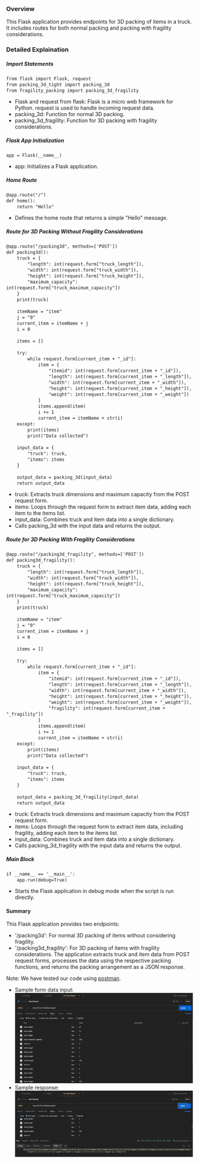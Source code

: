 ### Overview
This Flask application provides endpoints for 3D packing of items in a truck. It includes routes for both normal packing and packing with fragility considerations.

### Detailed Explaination
##### Import Statements
```
from flask import Flask, request
from packing_3d_tight import packing_3d
from fragility_packing import packing_3d_fragility
```
* Flask and request from flask: Flask is a micro web framework for Python. request is used to handle incoming request data.
* packing_3d: Function for normal 3D packing.
* packing_3d_fragility: Function for 3D packing with fragility considerations.
##### Flask App Initialization
```
app = Flask(__name__)
```
* app: Initializes a Flask application.
##### Home Route
```
@app.route("/")
def home():
    return "Hello"
```
* Defines the home route that returns a simple "Hello" message.
##### Route for 3D Packing Without Fragility Considerations
```
@app.route("/packing3d", methods=['POST'])
def packing3d():
    truck = {
        "length": int(request.form["truck_length"]),
        "width": int(request.form["truck_width"]),
        "height": int(request.form["truck_height"]),
        "maximum_capacity": int(request.form["truck_maximum_capacity"])
    }
    print(truck)

    itemName = "item"
    j = "0"
    current_item = itemName + j
    i = 0

    items = []

    try:
        while request.form[current_item + "_id"]:
            item = {
                "itemid": int(request.form[current_item + "_id"]),
                "length": int(request.form[current_item + "_length"]),
                "width": int(request.form[current_item + "_width"]),
                "height": int(request.form[current_item + "_height"]),
                "weight": int(request.form[current_item + "_weight"])
            }
            items.append(item)
            i += 1
            current_item = itemName + str(i)
    except:
        print(items)
        print("Data collected")

    input_data = {
        "truck": truck,
        "items": items
    }

    output_data = packing_3d(input_data)
    return output_data
```
* truck: Extracts truck dimensions and maximum capacity from the POST request form.
* items: Loops through the request form to extract item data, adding each item to the items list.
* input_data: Combines truck and item data into a single dictionary.
* Calls packing_3d with the input data and returns the output.
##### Route for 3D Packing With Fragility Considerations
```
@app.route("/packing3d_fragility", methods=['POST'])
def packing3d_fragility():
    truck = {
        "length": int(request.form["truck_length"]),
        "width": int(request.form["truck_width"]),
        "height": int(request.form["truck_height"]),
        "maximum_capacity": int(request.form["truck_maximum_capacity"])
    }
    print(truck)

    itemName = "item"
    j = "0"
    current_item = itemName + j
    i = 0

    items = []

    try:
        while request.form[current_item + "_id"]:
            item = {
                "itemid": int(request.form[current_item + "_id"]),
                "length": int(request.form[current_item + "_length"]),
                "width": int(request.form[current_item + "_width"]),
                "height": int(request.form[current_item + "_height"]),
                "weight": int(request.form[current_item + "_weight"]),
                "fragility": int(request.form[current_item + "_fragility"])
            }
            items.append(item)
            i += 1
            current_item = itemName + str(i)
    except:
        print(items)
        print("Data collected")

    input_data = {
        "truck": truck,
        "items": items
    }

    output_data = packing_3d_fragility(input_data)
    return output_data
```
* truck: Extracts truck dimensions and maximum capacity from the POST request form.
* items: Loops through the request form to extract item data, including fragility, adding each item to the items list.
* input_data: Combines truck and item data into a single dictionary.
* Calls packing_3d_fragility with the input data and returns the output.
##### Main Block
```
if __name__ == '__main__':
    app.run(debug=True)
```
* Starts the Flask application in debug mode when the script is run directly.
#### Summary
This Flask application provides two endpoints:

* '/packing3d': For normal 3D packing of items without considering fragility.
* '/packing3d_fragility': For 3D packing of items with fragility considerations.
The application extracts truck and item data from POST request forms, processes the data using the respective packing functions, and returns the packing arrangement as a JSON response.

Note: 
We have tested our code using [postman](https://www.postman.com/downloads/).
* Sample form data input:
  ![Postman Request](https://github.com/codechiefVignesh/bin_packing_iitm/blob/main/images/postman-request.png "Postman-Request")
* Sample response:
  ![Postman Response](https://github.com/codechiefVignesh/bin_packing_iitm/blob/main/images/postman-response.png "Postman-Response")
